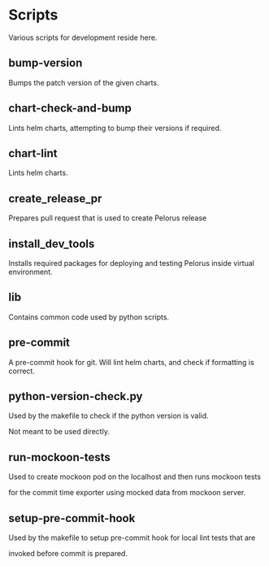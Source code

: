 # Scripts

Various scripts for development reside here.

## bump-version

Bumps the patch version of the given charts.

## chart-check-and-bump

Lints helm charts, attempting to bump their versions if required.

## chart-lint

Lints helm charts.

## create_release_pr

Prepares pull request that is used to create Pelorus release

## install_dev_tools

Installs required packages for deploying and testing Pelorus inside virtual environment.

## lib

Contains common code used by python scripts.

## pre-commit

A pre-commit hook for git. Will lint helm charts, and check if formatting is correct.

## python-version-check.py

Used by the makefile to check if the python version is valid.

Not meant to be used directly.

## run-mockoon-tests

Used to create mockoon pod on the localhost and then runs mockoon tests

for the commit time exporter using mocked data from mockoon server.

## setup-pre-commit-hook

Used by the makefile to setup pre-commit hook for local lint tests that are

invoked before commit is prepared.

